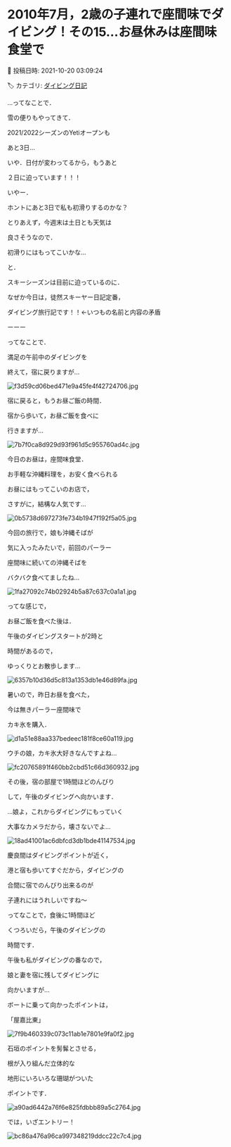 # 2010年7月，2歳の子連れで座間味でダイビング！その15…お昼休みは座間味食堂で

📅 投稿日時: 2021-10-20 03:09:24

🏷️ カテゴリ: [ダイビング日記](ce3a7a8d424d112fce83ee85c81a0e344.md)

…ってなことで．


雪の便りもやってきて．


2021/2022シーズンのYetiオープンも


あと3日…


いや．日付が変わってるから，もうあと


２日に迫っています！！！





いやー．


ホントにあと3日で私も初滑りするのかな？


とりあえず，今週末は土日とも天気は


良さそうなので．


初滑りにはもってこいかな…





と．


スキーシーズンは目前に迫っているのに．


なぜか今日は，徒然スキーヤー日記定番，


ダイビング旅行記です！！←いつもの名前と内容の矛盾


ーーー





ってなことで．


満足の午前中のダイビングを


終えて，宿に戻りますが…




![f3d59cd06bed471e9a45fe4f42724706.jpg](images/f3d59cd06bed471e9a45fe4f42724706.jpg)







宿に戻ると，もうお昼ご飯の時間．





宿から歩いて，お昼ご飯を食べに


行きますが…




![7b7f0ca8d929d93f961d5c955760ad4c.jpg](images/7b7f0ca8d929d93f961d5c955760ad4c.jpg)







今日のお昼は，座間味食堂．


お手軽な沖縄料理を，お安く食べられる


お昼にはもってこいのお店で，


さすがに，結構な人気です…




![0b5738d697273fe734b1947f192f5a05.jpg](images/0b5738d697273fe734b1947f192f5a05.jpg)




今回の旅行で，娘も沖縄そばが


気に入ったみたいで，前回のパーラー


座間味に続いての沖縄そばを


バクバク食べてましたね…




![1fa27092c74b02924b5a87c637c0a1a1.jpg](images/1fa27092c74b02924b5a87c637c0a1a1.jpg)







ってな感じで，


お昼ご飯を食べた後は．


午後のダイビングスタートが2時と


時間があるので，


ゆっくりとお散歩します…




![6357b10d36d5c813a1353db1e46d89fa.jpg](images/6357b10d36d5c813a1353db1e46d89fa.jpg)




暑いので，昨日お昼を食べた，


今は無きパーラー座間味で


カキ氷を購入．




![d1a51e88aa337bedeec181f8ce60a119.jpg](images/d1a51e88aa337bedeec181f8ce60a119.jpg)




ウチの娘，カキ氷大好きなんですよね…




![fc20765891f460bb2cbd51c66d360932.jpg](images/fc20765891f460bb2cbd51c66d360932.jpg)







その後，宿の部屋で1時間ほどのんびり


して，午後のダイビングへ向かいます．


…娘よ，これからダイビングにもっていく


大事なカメラだから，壊さないでよ…




![18ad41001ac6dbfcd3db1bde41147534.jpg](images/18ad41001ac6dbfcd3db1bde41147534.jpg)







慶良間はダイビングポイントが近く，


港と宿も歩いてすぐだから，ダイビングの


合間に宿でのんびり出来るのが


子連れにはうれしいですね～





ってなことで，食後に1時間ほど


くつろいだら，午後のダイビングの


時間です．





午後も私がダイビングの番なので，


娘と妻を宿に残してダイビングに


向かいますが…





ボートに乗って向かったポイントは，


「屋嘉比東」




![7f9b460339c073c11ab1e7801e9fa0f2.jpg](images/7f9b460339c073c11ab1e7801e9fa0f2.jpg)







石垣のポイントを髣髴とさせる，


根が入り組んだ立体的な


地形にいろいろな珊瑚がついた


ポイントです．




![a90ad6442a76f6e825fdbbb89a5c2764.jpg](images/a90ad6442a76f6e825fdbbb89a5c2764.jpg)







では，いざエントリー！




![bc86a476a96ca997348219ddcc22c7c4.jpg](images/bc86a476a96ca997348219ddcc22c7c4.jpg)
